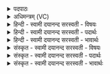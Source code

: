<details><summary>पदपाठः</summary>

मनः॑। जू॒तिः। जु॒ष॒ता॒म्। आज्य॑स्य। बृह॒स्पतिः॑। य॒ज्ञम्। इ॒मम्। त॒नो॒तु॒। अरि॑ष्टम्। य॒ज्ञम्। सम्। इ॒मम्। द॒धा॒तु॒। विश्वे॑। दे॒वासः॑। इ॒ह। मा॒द॒य॒न्ता॒म्। ओ३म्। प्र। ति॒ष्ठ॒। १३।
</details>

<details><summary>अधिमन्त्रम् (VC)</summary>

- बृहस्पतिर्देवता
- परमेष्ठी प्रजापतिर्ऋषिः
- विराड् जगती
- निषादः
</details>

<details><summary>हिन्दी - स्वामी दयानन्द सरस्वती  - विषयः</summary>

जिससे यज्ञ किया जा सकता है, सो विषय अगले मन्त्र में प्रकाशित किया है ॥
</details>

<details><summary>हिन्दी - स्वामी दयानन्द सरस्वती  - पदार्थः</summary>

पदार्थान्वयभाषाः -  (जूतिः) अपने वेग से सब जगह जानेवाला (मनः) विचारवान् ज्ञान का साधन मेरा मन (आज्यस्य) यज्ञ की सामग्री का (जुषताम्) सेवन करे (बृहस्पतिः) बड़े-बड़े जो प्रकृति और आकाश आदि पदार्थ हैं, उनका जो पति अर्थात् पालन करने हारा ईश्वर है, वह (इमम्) इस प्रकट और अप्रकट (अरिष्टम्) अहिंसनीय (यज्ञम्) सुखों के भोगरूपी यज्ञ को (तनोतु) विस्तार करे तथा (इमम्) इस (अरिष्टम्) जो छोड़ने योग्य नहीं (यज्ञम्) जो हमारे अनुष्ठान करने योग्य विज्ञान की प्राप्तिरूप यज्ञ है, इस को (संदधातु) अच्छी प्रकार धारण करावे। हे (विश्वे देवासः) सकल विद्वान् लोगो ! तुम इन पालन करने योग्य दो यज्ञों का धारण वा विस्तार करके (इह) इस संसार वा अपने मन में (मादयन्ताम्) आनन्दित होओ। हे (ओ३म्) ओंकार के अर्थ जगदीश्वर ! आप (बृहस्पतिः) प्रकृत्यादि के पालन करने हारे (इह) इस संसार वा विद्वानों के हृदय में (प्रतिष्ठ) कृपा करके इस यज्ञ वा वेदविद्यादि को स्थापन कीजिये ॥१३॥
</details>

<details><summary>हिन्दी - स्वामी दयानन्द सरस्वती  - भावार्थः</summary>

भावार्थभाषाः -  ईश्वर आज्ञा देता है कि हे मनुष्यो ! तुम्हारा मन अच्छे ही कामों में प्रवृत्त हो तथा मैंने जो संसार में यज्ञ करने की आज्ञा दी है, उसका उक्त प्रकार से यथावत् अनुष्ठान करके सुखी हो तथा औरों को भी सुखी करो। (ओम्) यह परमेश्वर का नाम है, जैसे पिता और पुत्र का प्रिय सम्बन्ध है, वैसे ही परमेश्वर के साथ (ओम्) ओंकार का सम्बन्ध है, तथा अच्छे कामों के बिना किसी की प्रतिष्ठा नहीं हो सकती, इसलिये सब मनुष्यों को सर्वथा अधर्म छोड़कर धर्म कामों का ही सेवन करना योग्य है, जिससे संसार में निश्चय करके अविद्यारूपी अन्धकार निवृत्त होकर विद्यारूपी सूर्य्य प्रकाशित हो। बारहवें मन्त्र से जिस यज्ञ का प्रकाश किया था, उसके अनुष्ठान से सब मनुष्यों की प्रतिष्ठा वा सुख होते हैं, यह इस में प्रकाशित किया है ॥१३॥
</details>

<details><summary>संस्कृत - स्वामी दयानन्द सरस्वती  - विषयः</summary>

येन यज्ञः कर्तुं शक्यस्तदुपदिश्यते ॥
</details>

<details><summary>संस्कृत - स्वामी दयानन्द सरस्वती  - पदार्थः</summary>

पदार्थान्वयभाषाः -  मम जूतिर्मन आज्यस्य जुषतां बृहस्पतिर्यमिमं यज्ञमरिष्टं तनोतु संदधातु। हे विश्वे देवास ! एतमरिष्टं यज्ञद्वयं संतन्य संधाय चेह मादयन्ताम्। हे ओंकारवाच्य बृहस्पते ! त्वमिह प्रतिष्ठ कृपयेमं यज्ञं विद्यां च प्रतिष्ठापय ॥१३॥
</details>

<details><summary>संस्कृत - स्वामी दयानन्द सरस्वती  - भावार्थः</summary>

भावार्थभाषाः -  ईश्वर आज्ञापयति हे मनुष्या ! युष्मन्मनः सत्कर्माण्येव प्राप्नोतु, मया योऽयं संसारे यज्ञः कर्त्तुमाज्ञाप्यते तमेवानुष्ठाय सुखिनो भवन्तु भावयन्तु वा। ओमिति परमेश्वरस्यैव नाम, यथा पितापुत्रयोः प्रियः सम्बन्धस्तथैवेश्वरेण सहोंकारस्य सम्बन्धोऽस्ति। नैव कस्यचित् सत्क्रियया विना प्रतिष्ठा भवितुमर्हति। तस्मात् सर्वैर्मनुष्यैः सर्वधाऽधर्मं विहाय धर्मकार्य्याण्येव सेवनीयानि। यतः खल्वविद्यान्धकारनिवृत्तये विद्यार्कः प्रकाशेत। द्वादशमन्त्रेण यो यज्ञः प्रकाशितस्तस्यानुष्ठानेन सर्वेषां प्रतिष्ठासुखे भवत इत्यनेन प्रकाशितम् ॥१३॥
</details>